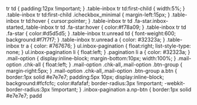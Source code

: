  tr td {
    padding:12px !important;
}
.table-inbox tr td:first-child {
    width:5%;
}
.table-inbox tr td:first-child .icheckbox_minimal {
    margin-left:15px;
}
.table-inbox tr td:hover {
    cursor:pointer;
}
.table-inbox tr td .fa-star.inbox-started,.table-inbox tr td .fa-star:hover {
    color:#f78a09;
}
.table-inbox tr td .fa-star {
    color:#d5d5d5;
}
.table-inbox tr.unread td {
    font-weight:600;
    background:#f7f7f7;
}
.table-inbox tr.unread a {
    color: #32323a;
}
.table-inbox tr a {
    color: #767676;
}
ul.inbox-pagination {
    float:right;
    list-style-type: none;
}
ul.inbox-pagination li {
    float:left;
}
.pagination li a {
    color: #32323a;
}
.mail-option {
    display:inline-block;
    margin-bottom:10px;
    width:100%;
}
.mail-option .chk-all {
    float:left;
}
.mail-option .chk-all,.mail-option .btn-group {
    margin-right:5px;
}
.mail-option .chk-all,.mail-option .btn-group a.btn {
    border:1px solid #e7e7e7;
    padding:5px 10px;
    display:inline-block;
    background:#fcfcfc;
    color:#afafaf;
    border-radius:3px !important;
    -webkit-border-radius:3px !important;
}
.inbox-pagination a.np-btn {
    border:1px solid #e7e7e7;
    padd